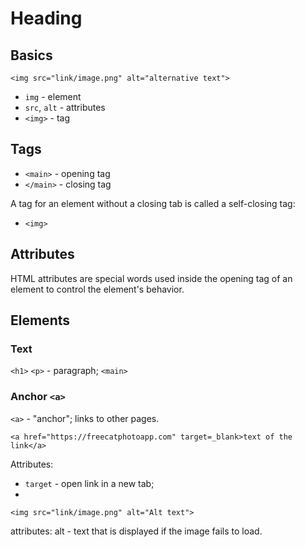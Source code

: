 # Heading

## Basics

`<img src="link/image.png" alt="alternative text">`

- `img` - element
- `src`, `alt` - attributes
- `<img>` - tag



## Tags

- `<main>` - opening tag
- `</main>` - closing tag

A tag for an element without a closing tab is called a self-closing tag:
- `<img>`

## Attributes

HTML attributes are special words used inside the opening tag of an element to control the element's behavior.


## Elements

### Text

`<h1>`
`<p>` - paragraph; 
`<main>` 

### Anchor `<a>`
`<a>` - "anchor"; links to other pages. 

`<a href="https://freecatphotoapp.com" target=_blank>text of the link</a>`

Attributes:
- `target` - open link in a new tab; 
- 

`<img src="link/image.png" alt="Alt text">`

attributes: alt - text that is displayed if the image fails to load. 

